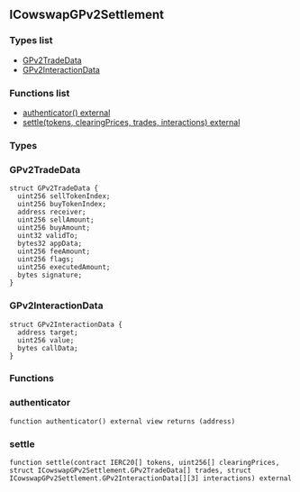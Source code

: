 
## ICowswapGPv2Settlement

### Types list
- [GPv2TradeData](#gpv2tradedata)
- [GPv2InteractionData](#gpv2interactiondata)

### Functions list
- [authenticator() external](#authenticator)
- [settle(tokens, clearingPrices, trades, interactions) external](#settle)

### Types
### GPv2TradeData

```solidity
struct GPv2TradeData {
  uint256 sellTokenIndex;
  uint256 buyTokenIndex;
  address receiver;
  uint256 sellAmount;
  uint256 buyAmount;
  uint32 validTo;
  bytes32 appData;
  uint256 feeAmount;
  uint256 flags;
  uint256 executedAmount;
  bytes signature;
}
```
### GPv2InteractionData

```solidity
struct GPv2InteractionData {
  address target;
  uint256 value;
  bytes callData;
}
```

### Functions
### authenticator

```solidity
function authenticator() external view returns (address)
```

### settle

```solidity
function settle(contract IERC20[] tokens, uint256[] clearingPrices, struct ICowswapGPv2Settlement.GPv2TradeData[] trades, struct ICowswapGPv2Settlement.GPv2InteractionData[][3] interactions) external
```

